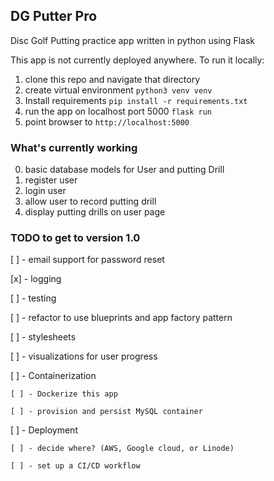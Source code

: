 ## DG Putter Pro

Disc Golf Putting practice app written in python using Flask

This app is not currently deployed anywhere. 
To run it locally:
1. clone this repo and navigate that directory
2. create virtual environment `python3 venv venv`
3. Install requirements `pip install -r requirements.txt`
4. run the app on localhost port 5000 `flask run`
5. point browser to `http://localhost:5000`

### What's currently working

0. basic database models for User and putting Drill
1. register user
2. login user
3. allow user to record putting drill
4. display putting drills on user page
    

### TODO to get to version 1.0

[ ] - email support for password reset

[x] - logging

[ ] - testing

[ ] - refactor to use blueprints and app factory pattern

[ ] - stylesheets

[ ] - visualizations for user progress

[ ] - Containerization

    [ ] - Dockerize this app

    [ ] - provision and persist MySQL container

[ ] - Deployment

    [ ] - decide where? (AWS, Google cloud, or Linode)

    [ ] - set up a CI/CD workflow
